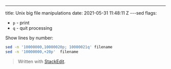 ---
title: Unix big file manipulations
date: 2021-05-31 11:48:11 Z
---sed flags:
* `p` - print
* `q` - quit processing

Show lines by number:
```bash
sed -n '10000000,10000020p; 10000021q' filename
sed -n '10000000,+20p'  filename
``` 
> Written with [StackEdit](https://stackedit.io/).
<!--stackedit_data:
eyJoaXN0b3J5IjpbMTg4MzYzNjU2MV19
-->